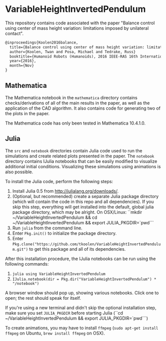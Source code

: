 # VariableHeightInvertedPendulum

This repository contains code associated with the paper "Balance control using center of mass height variation: limitations imposed by unilateral contact".

```tex
@inproceedings{Koolen2016balance,
  title={Balance control using center of mass height variation: limitations imposed by unilateral contact},
  author={Koolen, Twan and Posa, Michael and Tedrake, Russ}
  booktitle={Humanoid Robots (Humanoids), 2016 IEEE-RAS 16th International Conference on, accepted},
  year={2016},
  month={Nov}
}

```

## Mathematica
The Mathematica notebook in the `mathematica` directory contains checks/derivations of all of the main results in the paper, as well as the application of the CAD algorithm. It also contains code for generating two of the plots in the paper.

The Mathematica code has only been tested in Mathematica 10.4.1.0.

## Julia
The `src` and `notebook` directories contain Julia code used to run the simulations and create related plots presented in the paper. The `notebook` directory contains IJulia notebooks that can be easily modified to visualize additional initial conditions. Visualizing these simulations using animations is also possible.

To install the Julia code, perform the following steps:

1. Install Julia 0.5 from http://julialang.org/downloads/.
1. (Optional, but recommended) create a separate Julia package directory (which will contain the code in this repo and all dependencies). If you skip this step, everything will get installed into the default, global julia package directory, which may be alright. On OSX/Linux:
``mkdir ~/VariableHeightInvertedPendulum && cd ~/VariableHeightInvertedPendulum && export JULIA_PKGDIR=`pwd``` 
1. Run `julia` from the command line.
1. Enter `Pkg.init()` to initialize the package directory.
1. Enter `Pkg.clone("https://github.com/tkoolen/VariableHeightInvertedPendulum.git")` to get this package and all of its dependencies.

After this installation procedure, the IJulia notebooks can be run using the following commands:

1. `julia using VariableHeightInvertedPendulum`
1. `IJulia.notebook(dir = Pkg.dir("VariableHeightInvertedPendulum") * "/notebook")`

A browser window should pop up, showing various notebooks. Click one to open; the rest should speak for itself.

If you're using a new terminal and didn't skip the optional installation step, make sure you set `JULIA_PKGDIR` before starting Julia (``cd ~/VariableHeightInvertedPendulum && export JULIA_PKGDIR=`pwd```)

To create animations, you may have to install `ffmpeg` (`sudo apt-get install ffmpeg` on Ubuntu, `brew install ffmpeg` on OSX).

